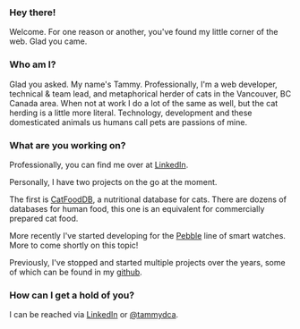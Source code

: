 ### Hey there!

Welcome. For one reason or another, you've found my little corner of the web. Glad you came.

### Who am I?

Glad you asked. My name's Tammy. Professionally, I'm a web developer, technical & team lead, and metaphorical herder of cats in the Vancouver, BC Canada area. When not at work I do a lot of the same as well, but the cat herding is a little more literal. Technology, development and these domesticated animals us humans call pets are passions of mine. 

### What are you working on?

Professionally, you can find me over at [LinkedIn](https://www.linkedin.com/in/tammydelahaye).

Personally, I have two projects on the go at the moment.

The first is [CatFoodDB](http://catfooddb.com/), a nutritional database for cats. There are dozens of databases for human food, this one is an equivalent for commercially prepared cat food.

More recently I've started developing for the [Pebble](https://getpebble.com/) line of smart watches. More to come shortly on this topic!

Previously, I've stopped and started multiple projects over the years, some of which can be found in my [github](https://github.com/tammyd).

### How can I get a hold of you?

I can be reached via [LinkedIn](https://www.linkedin.com/in/tammydelahaye) or [@tammydca](https://twitter.com/tammydca).
